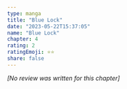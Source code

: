 ```yaml
---
type: manga
title: "Blue Lock"
date: "2023-05-22T15:37:05"
name: "Blue Lock"
chapter: 4
rating: 2
ratingEmoji: ⭐️⭐️
share: false
---
```


_[No review was written for this chapter]_
